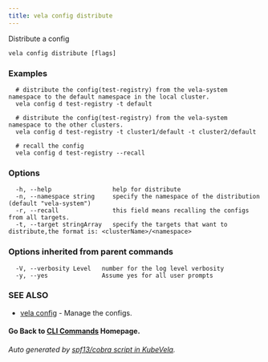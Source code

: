 ```yaml
---
title: vela config distribute
---
```


Distribute a config

```
vela config distribute [flags]
```

### Examples

```
  # distribute the config(test-registry) from the vela-system namespace to the default namespace in the local cluster.
  vela config d test-registry -t default
  
  # distribute the config(test-registry) from the vela-system namespace to the other clusters.
  vela config d test-registry -t cluster1/default -t cluster2/default
  
  # recall the config
  vela config d test-registry --recall
```

### Options

```
  -h, --help                 help for distribute
  -n, --namespace string     specify the namespace of the distribution (default "vela-system")
  -r, --recall               this field means recalling the configs from all targets.
  -t, --target stringArray   specify the targets that want to distribute,the format is: <clusterName>/<namespace>
```

### Options inherited from parent commands

```
  -V, --verbosity Level   number for the log level verbosity
  -y, --yes               Assume yes for all user prompts
```

### SEE ALSO

* [vela config](vela_config)	 - Manage the configs.

#### Go Back to [CLI Commands](vela) Homepage.


###### Auto generated by [spf13/cobra script in KubeVela](https://github.com/kubevela/kubevela/tree/master/hack/docgen).
